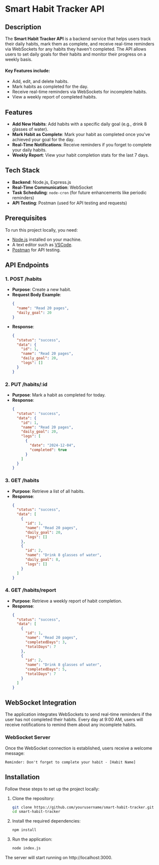 # Smart Habit Tracker API

## Description

The **Smart Habit Tracker API** is a backend service that helps users track their daily habits, mark them as complete, and receive real-time reminders via WebSockets for any habits they haven't completed. The API allows users to set daily goals for their habits and monitor their progress on a weekly basis.

#### Key Features include:

- Add, edit, and delete habits.
- Mark habits as completed for the day.
- Receive real-time reminders via WebSockets for incomplete habits.
- View a weekly report of completed habits.

## Features

- **Add New Habits**: Add habits with a specific daily goal (e.g., drink 8 glasses of water).
- **Mark Habit as Complete**: Mark your habit as completed once you've achieved your goal for the day.
- **Real-Time Notifications**: Receive reminders if you forget to complete your daily habits.
- **Weekly Report**: View your habit completion stats for the last 7 days.

## Tech Stack

- **Backend**: Node.js, Express.js
- **Real-Time Communication**: WebSocket
- **Task Scheduling**: `node-cron` (for future enhancements like periodic reminders)
- **API Testing**: Postman (used for API testing and requests)

## Prerequisites

To run this project locally, you need:

- [Node.js](https://nodejs.org/en/) installed on your machine.
- A text editor such as [VSCode](https://code.visualstudio.com/).
- [Postman](https://www.postman.com/) for API testing.

## API Endpoints

### 1. **POST /habits**
- **Purpose**: Create a new habit.
- **Request Body Example**:
  ```json
  {
    "name": "Read 20 pages",
    "daily_goal": 20
  }
- **Response**:
    ```json
    {
      "status": "success",
      "data": {
        "id": 1,
        "name": "Read 20 pages",
        "daily_goal": 20,
        "logs": []
      }
    }

### 2. **PUT /habits/:id**
- **Purpose**: Mark a habit as completed for today.
- **Response**:
  ```json
  {
    "status": "success",
    "data": {
      "id": 1,
      "name": "Read 20 pages",
      "daily_goal": 20,
      "logs": [
        {
          "date": "2024-12-04",
          "completed": true
        }
      ]
    }
  }
  
### 3. **GET /habits**
- **Purpose**: Retrieve a list of all habits.
- **Response**:
  ```json
  {
    "status": "success",
    "data": [
      {
        "id": 1,
        "name": "Read 20 pages",
        "daily_goal": 20,
        "logs": []
      },
      {
        "id": 2,
        "name": "Drink 8 glasses of water",
        "daily_goal": 8,
        "logs": []
      }
    ]
  }

### 4. **GET /habits/report**
- **Purpose**: Retrieve a weekly report of habit completion.
- **Response**:
  ```json
  {
    "status": "success",
    "data": [
      {
        "id": 1,
        "name": "Read 20 pages",
        "completedDays": 3,
        "totalDays": 7
      },
      {
        "id": 2,
        "name": "Drink 8 glasses of water",
        "completedDays": 5,
        "totalDays": 7
      }
    ]
  }

## WebSocket Integration

The application integrates WebSockets to send real-time reminders if the user has not completed their habits. Every day at 9:00 AM, users will receive notifications to remind them about any incomplete habits.

 ### WebSocket Server

Once the WebSocket connection is established, users receive a welcome message:
    
    Reminder: Don't forget to complete your habit - [Habit Name]

## Installation

Follow these steps to set up the project locally:

1. Clone the repository:

   ```bash
   git clone https://github.com/yourusername/smart-habit-tracker.git
   cd smart-habit-tracker

2. Install the required dependencies:

    ```bash
    npm install

3. Run the application:

    ```bash
    node index.js
  The server will start running on http://localhost:3000.
